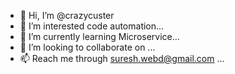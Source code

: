 - 👋 Hi, I’m @crazycuster
- 👀 I’m interested code automation...
- 🌱 I’m currently learning Microservice...
- 💞️ I’m looking to collaborate on ...
- 📫 Reach me through suresh.webd@gmail.com ...

<!---
crazycuster/crazycuster is a ✨ special ✨ repository because its `README.md` (this file) appears on your GitHub profile.
You can click the Preview link to take a look at your changes.
--->
